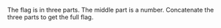 The flag is in three parts. The middle part is a number.
Concatenate the three parts to get the full flag.
